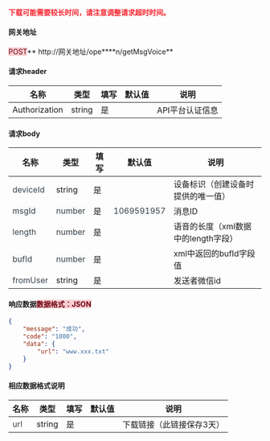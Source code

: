 #### <font style="color:#F5222D;">下载可能需要较长时间，请注意调整请求超时时间。</font>
#### 网关地址


<font style="background:#F8CED3;color:#70000D">POST</font>** http://网关地址/ope****n/getMsgVoice**



#### 请求header
| **名称** | **类型** | **填写** | **默认值** | **说明** |
| --- | --- | --- | --- | --- |
| Authorization | string | 是 |  | API平台认证信息 |


#### 请求body
| **名称** | **类型** | **填写** | **默认值** | **说明** |
| --- | --- | --- | --- | --- |
| <font style="color:#364149;">deviceId</font> | string | 是 |  | 设备标识（创建设备时提供的唯一值） |
| <font style="color:#364149;background-color:#FAFAFA;">msgId</font> | <font style="color:#364149;background-color:#FAFAFA;">number</font> | 是 | <font style="color:#364149;background-color:#FAFAFA;">1069591957</font> | 消息ID |
| <font style="color:#364149;background-color:#FFFFFF;">length</font> | <font style="color:#364149;background-color:#FAFAFA;">number</font> | 是 |  | 语音的长度（xml数据中的length字段） |
| <font style="color:#364149;background-color:#FAFAFA;">bufId</font> | <font style="color:#364149;background-color:#FAFAFA;">number</font> | 是 |  | xml中返回的bufId字段值 |
| <font style="color:#364149;background-color:#FFFFFF;">fromUser</font> | string | 是 |  | 发送者微信id |


#### 响应数据<font style="background:#F8CED3;color:#70000D">数据格式：JSON</font>
```json
{
    "message": "成功",
    "code": "1000",
    "data": {
        "url": "www.xxx.txt"
    }
}
```

#### 相应数据格式说明
| **名称** | **类型** | **填写** | **默认值** | **说明** |
| --- | --- | --- | --- | --- |
| <font style="color:#364149;background-color:#FFFFFF;">url</font> | string | 是 |  | 下载链接（此链接保存3天） |




